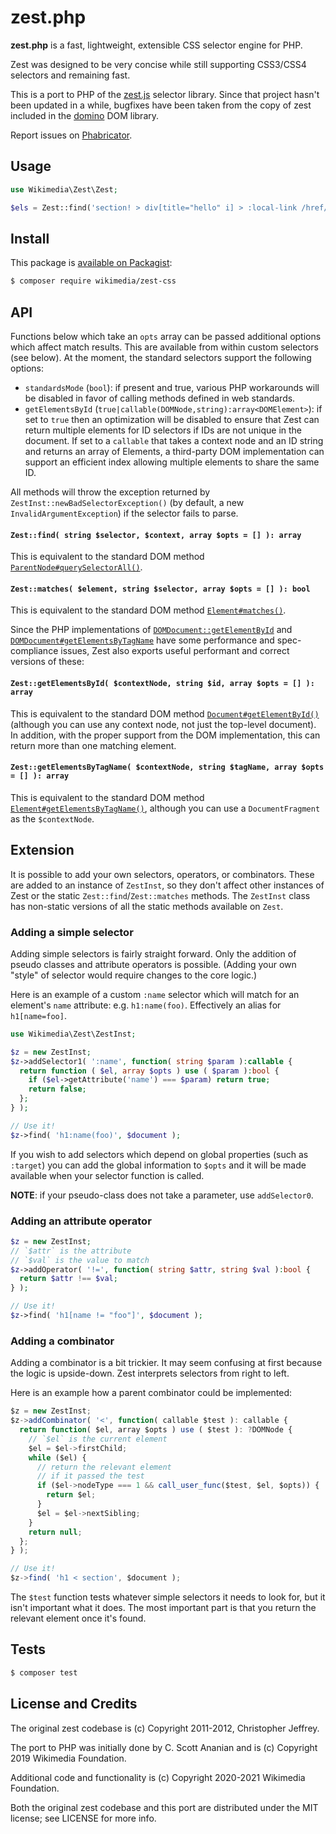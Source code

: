 # zest.php

__zest.php__ is a fast, lightweight, extensible CSS selector engine for PHP.

Zest was designed to be very concise while still supporting CSS3/CSS4
selectors and remaining fast.

This is a port to PHP of the [zest.js](https://github.com/chjj/zest)
selector library.  Since that project hasn't been updated in a while,
bugfixes have been taken from the copy of zest included in the
[domino](https://github.com/fgnass/domino/pulls) DOM library.

Report issues on [Phabricator](https://phabricator.wikimedia.org/maniphest/task/edit/form/1/?projects=Parsoid&title=Zest:%20).

## Usage

```php
use Wikimedia\Zest\Zest;

$els = Zest::find('section! > div[title="hello" i] > :local-link /href/ h1', $doc);
```

## Install

This package is [available on Packagist](https://packagist.org/packages/wikimedia/zest-css):

```bash
$ composer require wikimedia/zest-css
```

## API

Functions below which take an `opts` array can be passed additional options
which affect match results.  This are available from within custom selectors
(see below).  At the moment, the standard selectors support the following
options:
* `standardsMode` (`bool`): if present and true, various PHP workarounds
  will be disabled in favor of calling methods defined in web standards.
* `getElementsById` (`true|callable(DOMNode,string):array<DOMElement>`):
  if set to `true` then an optimization will be disabled to ensure that
  Zest can return multiple elements for ID selectors if IDs are not unique
  in the document.  If set to a `callable` that takes a context node and
  an ID string and returns an array of Elements, a third-party DOM
  implementation can support an efficient index allowing multiple
  elements to share the same ID.

All methods will throw the exception returned by
 `ZestInst::newBadSelectorException()` (by default, a new
 `InvalidArgumentException`) if the selector fails to parse.

#### `Zest::find( string $selector, $context, array $opts = [] ): array`</dt>
This is equivalent to the standard
DOM method [`ParentNode#querySelectorAll()`](https://developer.mozilla.org/en-US/docs/Web/API/ParentNode/querySelectorAll).

#### `Zest::matches( $element, string $selector, array $opts = [] ): bool`
This is equivalent to the standard
DOM method [`Element#matches()`](https://developer.mozilla.org/en-US/docs/Web/API/Element/matches).

Since the PHP implementations of
[`DOMDocument::getElementById`](http://php.net/manual/en/domdocument.getelementbyid.php)
and
[`DOMDocument#getElementsByTagName`](http://php.net/manual/en/domdocument.getelementsbytagname.php)
have some performance and spec-compliance issues, Zest also exports useful
performant and correct versions of these:

#### `Zest::getElementsById( $contextNode, string $id, array $opts = [] ): array`
This is equivalent to the standard DOM method
[`Document#getElementById()`](https://developer.mozilla.org/en-US/docs/Web/API/Document/getElementById)
(although you can use any context node, not just the top-level document).
In addition, with the proper support from the DOM implementation, this can
return more than one matching element.

#### `Zest::getElementsByTagName( $contextNode, string $tagName, array $opts = [] ): array`
This is equivalent to the standard DOM method [`Element#getElementsByTagName()`](https://developer.mozilla.org/en-US/docs/Web/API/Element/getElementsByTagName),
although you can use a `DocumentFragment` as the `$contextNode`.

## Extension

It is possible to add your own selectors, operators, or combinators.
These are added to an instance of `ZestInst`, so they don't affect other
instances of Zest or the static `Zest::find`/`Zest::matches` methods.
The `ZestInst` class has non-static versions of all the static methods
available on `Zest`.

### Adding a simple selector

Adding simple selectors is fairly straight forward. Only the addition of pseudo
classes and attribute operators is possible. (Adding your own "style" of
selector would require changes to the core logic.)

Here is an example of a custom `:name` selector which will match for an
element's `name` attribute: e.g. `h1:name(foo)`. Effectively an alias
for `h1[name=foo]`.

```php
use Wikimedia\Zest\ZestInst;

$z = new ZestInst;
$z->addSelector1( ':name', function( string $param ):callable {
  return function ( $el, array $opts ) use ( $param ):bool {
    if ($el->getAttribute('name') === $param) return true;
    return false;
  };
} );

// Use it!
$z->find( 'h1:name(foo)', $document );
```

If you wish to add selectors which depend on global properties (such as
`:target`) you can add the global information to `$opts` and it will be
made available when your selector function is called.

__NOTE__: if your pseudo-class does not take a parameter, use `addSelector0`.

### Adding an attribute operator

```php
$z = new ZestInst;
// `$attr` is the attribute
// `$val` is the value to match
$z->addOperator( '!=', function( string $attr, string $val ):bool {
  return $attr !== $val;
} );

// Use it!
$z->find( 'h1[name != "foo"]', $document );
```

### Adding a combinator

Adding a combinator is a bit trickier. It may seem confusing at first because
the logic is upside-down. Zest interprets selectors from right to left.

Here is an example how a parent combinator could be implemented:

```js
$z = new ZestInst;
$z->addCombinator( '<', function( callable $test ): callable {
  return function( $el, array $opts ) use ( $test ): ?DOMNode {
    // `$el` is the current element
    $el = $el->firstChild;
    while ($el) {
      // return the relevant element
      // if it passed the test
      if ($el->nodeType === 1 && call_user_func($test, $el, $opts)) {
        return $el;
      }
      $el = $el->nextSibling;
    }
    return null;
  };
} );

// Use it!
$z->find( 'h1 < section', $document );
```

The `$test` function tests whatever simple selectors it needs to look for, but
it isn't important what it does. The most important part is that you return
the relevant element once it's found.


## Tests

```bash
$ composer test
```

## License and Credits

The original zest codebase is
(c) Copyright 2011-2012, Christopher Jeffrey.

The port to PHP was initially done by C. Scott Ananian and is
(c) Copyright 2019 Wikimedia Foundation.

Additional code and functionality is
(c) Copyright 2020-2021 Wikimedia Foundation.

Both the original zest codebase and this port are distributed under
the MIT license; see LICENSE for more info.
